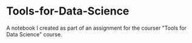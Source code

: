 # Tools-for-Data-Science
A notebook I created as part of an assignment for the courser "Tools for Data Science" course.

